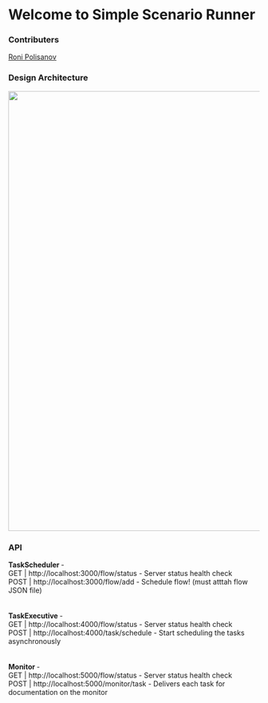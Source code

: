 # Welcome to Simple Scenario Runner

### Contributers
 [Roni Polisanov](https://github.com/RoniPolisanov)<br>

### Design Architecture
<img src="https://i.ibb.co/27xNw76/Task-Manager-1.png" width="880px"><br>

### API
<b> TaskScheduler </b> - <br>
GET | http://localhost:3000/flow/status - Server status health check <br>
POST | http://localhost:3000/flow/add - Schedule flow! (must atttah flow JSON file) <br> <br> <br>
<b> TaskExecutive </b> - <br>
GET | http://localhost:4000/flow/status - Server status health check <br>
POST | http://localhost:4000/task/schedule - Start scheduling the tasks asynchronously <br> <br> <br>
<b> Monitor </b> - <br>
GET | http://localhost:5000/flow/status - Server status health check <br>
POST | http://localhost:5000/monitor/task - Delivers each task for documentation on the monitor <br>
